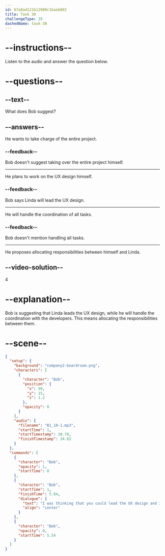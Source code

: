```yaml
---
id: 67a8ad121b12900c1baeb882
title: Task 30
challengeType: 19
dashedName: task-30
---
```


<!-- (Audio) Bob: I was thinking that you could lead the UX design, and I'll coordinate with the developers. -->

# --instructions--

Listen to the audio and answer the question below.

# --questions--

## --text--

What does Bob suggest?  

## --answers--

He wants to take charge of the entire project.  

### --feedback--

Bob doesn't suggest taking over the entire project himself.

---  

He plans to work on the UX design himself.  

### --feedback--

Bob says Linda will lead the UX design.  

---  

He will handle the coordination of all tasks.  

### --feedback--

Bob doesn't mention handling all tasks.  

---  

He proposes allocating responsibilities between himself and Linda.  

## --video-solution--  

4  

# --explanation--

Bob is suggesting that Linda leads the UX design, while he will handle the coordination with the developers. This means allocating the responsibilities between them.

# --scene--

```json
{
  "setup": {
    "background": "company2-boardroom.png",
    "characters": [
      {
        "character": "Bob",
        "position": {
          "x": 50,
          "y": 15,
          "z": 1.2
        },
        "opacity": 0
      }
    ],
    "audio": {
      "filename": "B1_10-1.mp3",
      "startTime": 1,
      "startTimestamp": 30.78,
      "finishTimestamp": 34.82
    }
  },
  "commands": [
    {
      "character": "Bob",
      "opacity": 1,
      "startTime": 0
    },
    {
      "character": "Bob",
      "startTime": 1,
      "finishTime": 5.04,
      "dialogue": {
        "text": "I was thinking that you could lead the UX design and I'll coordinate with the developers.",
        "align": "center"
      }
    },
    {
      "character": "Bob",
      "opacity": 0,
      "startTime": 5.54
    }
  ]
}
```
